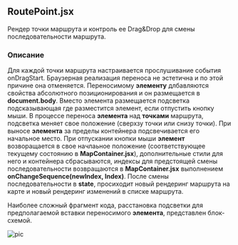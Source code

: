 ## RoutePoint.jsx
Рендер точки маршрута и контроль ее Drag&Drop для смены последовательности маршрута.
### Описание
Для каждой точки маршрута настраивается прослушивание события onDragStart. Браузерная реализация переноса не эстетична и по этой причине она отменяется. Переносимому **элементу** длбавляются свойства абсолютного позиционирования и он размещается в **document.body**. Вместо элемента размещается подсветка подсказывающая где разместится элемент, если отпустить кнопку мыши. В процессе переноса **элемента** над **точками** маршрута, подсветка меняет свое положение (сверхзу точки или снизу точки). При выносе **элемента** за пределы контейнера подсвечивается его начальное место.
При отпускании кнопки мыши **элемент** возворащается в свое начлаьное положение (соответствующее текущему состоянию в **MapContainer.jsx**), дополнительные стили для него и контейнера сбрасываются, индексы для предстоящей смены последовательности возвращаются в **MapContainer.jsx** выполнением **onChangeSequence(newIndex, Index)**. После смены последовательности в **state**, просиходит новый рендеринг маршрута на карте и новый рендеринг изменений в списке маршрута. 

Наиболее сложный фрагмент кода, расстановка подсветки для предполагаемой вставки переносимого **элемента**, представлен блок-схемой.

![pic](https://imageup.ru/img93/3532623/fun-route__drag-and-drop-items-diagram.jpg)